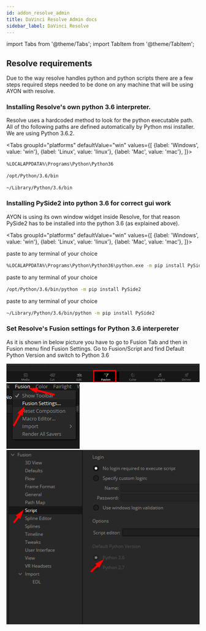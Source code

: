 ```yaml
---
id: addon_resolve_admin
title: DaVinci Resolve Admin docs
sidebar_label: DaVinci Resolve
---
```


import Tabs from '@theme/Tabs';
import TabItem from '@theme/TabItem';

## Resolve requirements
Due to the way resolve handles python and python scripts there are a few steps required steps needed to be done on any machine that will be using AYON with resolve.

### Installing Resolve's own python 3.6 interpreter.
Resolve uses a hardcoded method to look for the python executable path. All of tho following paths are defined automatically by Python msi installer. We are using Python 3.6.2.

<Tabs
  groupId="platforms"
  defaultValue="win"
  values={[
    {label: 'Windows', value: 'win'},
    {label: 'Linux', value: 'linux'},
    {label: 'Mac', value: 'mac'},
  ]}>

<TabItem value="win">

`%LOCALAPPDATA%\Programs\Python\Python36`

</TabItem>
<TabItem value="linux">

`/opt/Python/3.6/bin`

</TabItem>
<TabItem value="mac">

`~/Library/Python/3.6/bin`

</TabItem>
</Tabs>


### Installing PySide2 into python 3.6 for correct gui work

AYON is using its own window widget inside Resolve, for that reason PySide2 has to be installed into the python 3.6 (as explained above).

<Tabs
  groupId="platforms"
  defaultValue="win"
  values={[
    {label: 'Windows', value: 'win'},
    {label: 'Linux', value: 'linux'},
    {label: 'Mac', value: 'mac'},
  ]}>

<TabItem value="win">

paste to any terminal of your choice

```bash
%LOCALAPPDATA%\Programs\Python\Python36\python.exe -m pip install PySide2
```

</TabItem>
<TabItem value="linux">

paste to any terminal of your choice

```bash
/opt/Python/3.6/bin/python -m pip install PySide2
```

</TabItem>
<TabItem value="mac">

paste to any terminal of your choice

```bash
~/Library/Python/3.6/bin/python -m pip install PySide2
```

</TabItem>
</Tabs>

<div class="row markdown">

### Set Resolve's Fusion settings for Python 3.6 interpereter

<div class="col col--6 markdown">


As it is shown in below picture you have to go to Fusion Tab and then in Fusion menu find Fusion Settings. Go to Fusion/Script and find Default Python Version and switch to Python 3.6

</div>

<div class="col col--6 markdown">

![Create menu](assets/resolve/admin/resolve_fusion_tab.png)
![Create menu](assets/resolve/admin/resolve_fusion_menu.png)
![Create menu](assets/resolve/admin/resolve_fusion_script_settings.png)

</div>
</div>